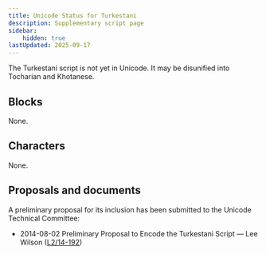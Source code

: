 ```yaml
---
title: Unicode Status for Turkestani
description: Supplementary script page
sidebar:
    hidden: true
lastUpdated: 2025-09-17
---
```


The Turkestani script is not yet in Unicode. It may be disunified into Tocharian and Khotanese.

## Blocks

None.

## Characters

None.

## Proposals and documents

A preliminary proposal for its inclusion has been submitted to the Unicode Technical Committee:
- 2014-08-02 Preliminary Proposal to Encode the Turkestani Script — Lee Wilson ([L2/14-192](http://www.unicode.org/cgi-bin/GetMatchingDocs.pl?L2/14-192))
